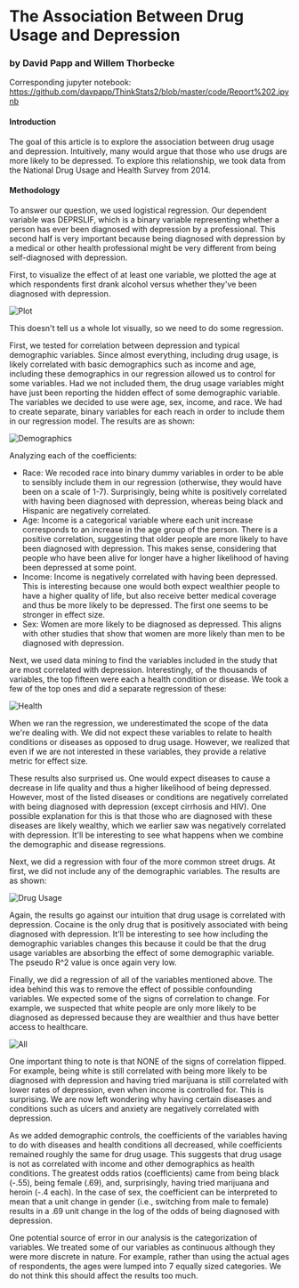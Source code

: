 # The Association Between Drug Usage and Depression
### by David Papp and Willem Thorbecke

Corresponding jupyter notebook: https://github.com/davpapp/ThinkStats2/blob/master/code/Report%202.ipynb

#### Introduction
The goal of this article is to explore the association between drug usage and depression. Intuitively, many would argue that those who use drugs are more likely to be depressed. To explore this relationship, we took data from the National Drug Usage and Health Survey from 2014. 

#### Methodology
To answer our question, we used logistical regression. Our dependent variable was DEPRSLIF, which is a binary variable representing whether a person has ever been diagnosed with depression by a professional. This second half is very important because being diagnosed with depression by a medical or other health professional might be very different from being self-diagnosed with depression.

First, to visualize the effect of at least one variable, we plotted the age at which respondents first drank alcohol versus whether they've been diagnosed with depression. 

![Plot](https://github.com/davpapp/ThinkStats2/blob/master/Reports/Images/scr.png?raw=true)

This doesn't tell us a whole lot visually, so we need to do some regression.

First, we tested for correlation between depression and typical demographic variables. Since almost everything, including drug usage, is likely correlated with basic demographics such as income and age, including these demographics in our regression allowed us to control for some variables. Had we not included them, the drug usage variables might have just been reporting the hidden effect of some demographic variable. The variables we decided to use were age, sex, income, and race. We had to create separate, binary variables for each reach in order to include them in our regression model. The results are as shown:

![Demographics](https://github.com/davpapp/ThinkStats2/blob/master/Reports/Images/demo.png?raw=true)

Analyzing each of the coefficients: 
- Race: We recoded race into binary dummy variables in order to be able to sensibly include them in our regression (otherwise, they would have been on a scale of 1-7). Surprisingly, being white is positively correlated with having been diagnosed with depression, whereas being black and Hispanic are negatively correlated. 
- Age: Income is a categorical variable where each unit increase corresponds to an increase in the age group of the person. There is a positive correlation, suggesting that older people are more likely to have been diagnosed with depression. This makes sense, considering that people who have been alive for longer have a higher likelihood of having been depressed at some point. 
- Income: Income is negatively correlated with having been depressed. This is interesting because one would both expect wealthier people to have a higher quality of life, but also receive better medical coverage and thus be more likely to be depressed. The first one seems to be stronger in effect size. 
- Sex: Women are more likely to be diagnosed as depressed. This aligns with other studies that show that women are more likely than men to be diagnosed with depression.

Next, we used data mining to find the variables included in the study that are most correlated with depression. Interestingly, of the thousands of variables, the top fifteen were each a health condition or disease. We took a few of the top ones and did a separate regression of these:

![Health](https://github.com/davpapp/ThinkStats2/blob/master/Reports/Images/health.png?raw=true)

When we ran the regression, we underestimated the scope of the data we're dealing with. We did not expect these variables to relate to health conditions or diseases as opposed to drug usage. However, we realized that even if we are not interested in these variables, they provide a relative metric for effect size. 

These results also surprised us. One would expect diseases to cause a decrease in life quality and thus a higher likelihood of being depressed. However, most of the listed diseases or conditions are negatively correlated with being diagnosed with depression (except cirrhosis and HIV). One possible explanation for this is that those who are diagnosed with these diseases are likely wealthy, which we earlier saw was negatively correlated with depression. It'll be interesting to see what happens when we combine the demographic and disease regressions.


Next, we did a regression with four of the more common street drugs. At first, we did not include any of the demographic variables. The results are as shown:

![Drug Usage](https://github.com/davpapp/ThinkStats2/blob/master/Reports/Images/drugs.png?raw=true)

Again, the results go against our intuition that drug usage is correlated with depression. Cocaine is the only drug that is positively associated with being diagnosed with depression. It'll be interesting to see how including the demographic variables changes this because it could be that the drug usage variables are absorbing the effect of some demographic variable. The pseudo R^2 value is once again very low.

Finally, we did a regression of all of the variables mentioned above. The idea behind this was to remove the effect of possible confounding variables. We expected some of the signs of correlation to change. For example, we suspected that white people are only more likely to be diagnosed as depressed because they are wealthier and thus have better access to healthcare.

![All](https://github.com/davpapp/ThinkStats2/blob/master/Reports/Images/all.png?raw=true)

One important thing to note is that NONE of the signs of correlation flipped. For example, being white is still correlated with being more likely to be diagnosed with depression and having tried marijuana is still correlated with lower rates of depression, even when income is controlled for. This is surprising. We are now left wondering why having certain diseases and conditions such as ulcers and anxiety are negatively correlated with depression.

As we added demographic controls, the coefficients of the variables having to do with diseases and health conditions all decreased, while coefficients remained roughly the same for drug usage. This suggests that drug usage is not as correlated with income and other demographics as health conditions. The greatest odds ratios (coefficients) came from being black (-.55), being female (.69), and, surprisingly, having tried marijuana and heroin (-.4 each). In the case of sex, the coefficient can be interpreted to mean that a unit change in gender (i.e., switching from male to female) results in a .69 unit change in the log of the odds of being diagnosed with depression. 

One potential source of error in our analysis is the categorization of variables. We treated some of our variables as continuous although they were more discrete in nature. For example, rather than using the actual ages of respondents, the ages were lumped into 7 equally sized categories. We do not think this should affect the results too much.
